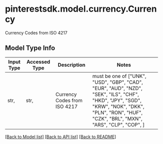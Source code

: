 # pinterestsdk.model.currency.Currency

Currency Codes from ISO 4217

## Model Type Info
Input Type | Accessed Type | Description | Notes
------------ | ------------- | ------------- | -------------
str,  | str,  | Currency Codes from ISO 4217 | must be one of ["UNK", "USD", "GBP", "CAD", "EUR", "AUD", "NZD", "SEK", "ILS", "CHF", "HKD", "JPY", "SGD", "KRW", "NOK", "DKK", "PLN", "RON", "HUF", "CZK", "BRL", "MXN", "ARS", "CLP", "COP", ] 

[[Back to Model list]](../../README.md#documentation-for-models) [[Back to API list]](../../README.md#documentation-for-api-endpoints) [[Back to README]](../../README.md)

